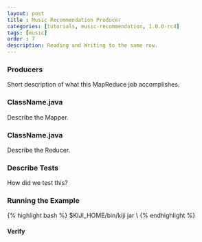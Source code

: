 ```yaml
---
layout: post
title : Music Recommendation Producer
categories: [tutorials, music-recommendation, 1.0.0-rc4]
tags: [music]
order : 7
description: Reading and Writing to the same row.
---
```


### Producers
Short description of what this MapReduce job accomplishes.

### ClassName.java
Describe the Mapper.

### ClassName.java
Describe the Reducer.

### Describe Tests
How did we test this?

### Running the Example

<div class="userinput">
{% highlight bash %}
$KIJI_HOME/bin/kiji jar \
{% endhighlight %}
</div>

#### Verify
